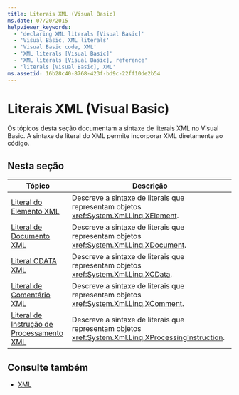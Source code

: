 ```yaml
---
title: Literais XML (Visual Basic)
ms.date: 07/20/2015
helpviewer_keywords:
  - 'declaring XML literals [Visual Basic]'
  - 'Visual Basic, XML literals'
  - 'Visual Basic code, XML'
  - 'XML literals [Visual Basic]'
  - 'XML literals [Visual Basic], reference'
  - 'literals [Visual Basic], XML'
ms.assetid: 16b28c40-8768-423f-bd9c-22ff10de2b54
---
```

# <a name="xml-literals-visual-basic"></a>Literais XML (Visual Basic)
Os tópicos desta seção documentam a sintaxe de literais XML no Visual Basic. A sintaxe de literal do XML permite incorporar XML diretamente ao código.  
  
## <a name="in-this-section"></a>Nesta seção  
  
|Tópico|Descrição|  
|-----------|-----------------|  
|[Literal do Elemento XML](../../../visual-basic/language-reference/xml-literals/xml-element-literal.md)|Descreve a sintaxe de literais que representam objetos <xref:System.Xml.Linq.XElement>.|  
|[Literal de Documento XML](../../../visual-basic/language-reference/xml-literals/xml-document-literal.md)|Descreve a sintaxe de literais que representam objetos <xref:System.Xml.Linq.XDocument>.|  
|[Literal CDATA XML](../../../visual-basic/language-reference/xml-literals/xml-cdata-literal.md)|Descreve a sintaxe de literais que representam objetos <xref:System.Xml.Linq.XCData>.|  
|[Literal de Comentário XML](../../../visual-basic/language-reference/xml-literals/xml-comment-literal.md)|Descreve a sintaxe de literais que representam objetos <xref:System.Xml.Linq.XComment>.|  
|[Literal de Instrução de Processamento XML](../../../visual-basic/language-reference/xml-literals/xml-processing-instruction-literal.md)|Descreve a sintaxe de literais que representam objetos <xref:System.Xml.Linq.XProcessingInstruction>.|  
  
## <a name="see-also"></a>Consulte também
- [XML](../../../visual-basic/programming-guide/language-features/xml/index.md)
